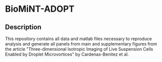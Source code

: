 # BioMiNT-ADOPT

## Description
This repository contains all data and matlab files necessary to reproduce analysis and generate all panels from main and supplementary figures from the article "Three-dimensional Isotropic Imaging of Live Suspension Cells Enabled by Droplet Microvortices" by Cardenas-Benitez et al.
